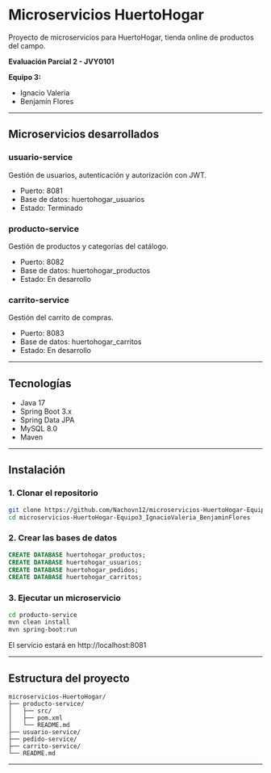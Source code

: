 # Microservicios HuertoHogar

Proyecto de microservicios para HuertoHogar, tienda online de productos del campo.

**Evaluación Parcial 2 - JVY0101**

**Equipo 3:**
- Ignacio Valeria
- Benjamín Flores

---

## Microservicios desarrollados

### usuario-service
Gestión de usuarios, autenticación y autorización con JWT.

- Puerto: 8081
- Base de datos: huertohogar_usuarios
- Estado: Terminado

### producto-service
Gestión de productos y categorías del catálogo.

- Puerto: 8082
- Base de datos: huertohogar_productos
- Estado: En desarrollo

### carrito-service
Gestión del carrito de compras.

- Puerto: 8083
- Base de datos: huertohogar_carritos
- Estado: En desarrollo

---

## Tecnologías

- Java 17
- Spring Boot 3.x
- Spring Data JPA
- MySQL 8.0
- Maven

---

## Instalación

### 1. Clonar el repositorio
```bash
git clone https://github.com/Nachovn12/microservicios-HuertoHogar-Equipo3_IgnacioValeria_BenjaminFlores.git
cd microservicios-HuertoHogar-Equipo3_IgnacioValeria_BenjaminFlores
```

### 2. Crear las bases de datos
```sql
CREATE DATABASE huertohogar_productos;
CREATE DATABASE huertohogar_usuarios;
CREATE DATABASE huertohogar_pedidos;
CREATE DATABASE huertohogar_carritos;
```

### 3. Ejecutar un microservicio
```bash
cd producto-service
mvn clean install
mvn spring-boot:run
```

El servicio estará en http://localhost:8081

---

## Estructura del proyecto
```
microservicios-HuertoHogar/
├── producto-service/
│   ├── src/
│   ├── pom.xml
│   └── README.md
├── usuario-service/
├── pedido-service/
├── carrito-service/
└── README.md
```

---
